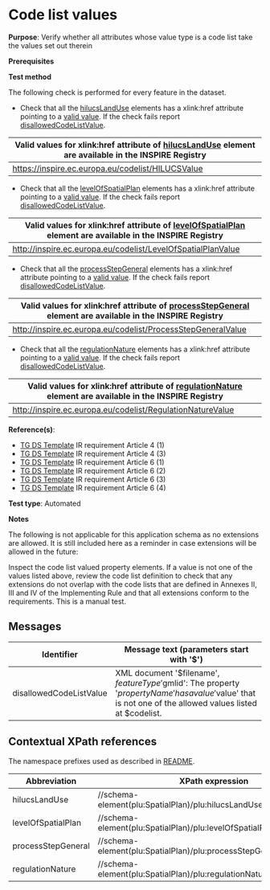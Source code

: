 # Code list values

**Purpose**: Verify whether all attributes whose value type is a code list take the values set out therein

**Prerequisites**

**Test method**

The following check is performed for every feature in the dataset.

* Check that all the [hilucsLandUse](#hilucsLandUse) elements has a xlink:href attribute pointing to a [valid value](#validValue). If the check fails report [disallowedCodeListValue](#disallowedCodeListValue).

| <a name="validValue"></a> Valid values for xlink:href attribute of [hilucsLandUse](#hilucsLandUse) element are available in the INSPIRE Registry| 
| ---- | 
| https://inspire.ec.europa.eu/codelist/HILUCSValue | 

* Check that all the [levelOfSpatialPlan](#levelOfSpatialPlan) elements has a xlink:href attribute pointing to a [valid value](#validValue). If the check fails report [disallowedCodeListValue](#disallowedCodeListValue).

| <a name="validValue"></a> Valid values for xlink:href attribute of [levelOfSpatialPlan](#levelOfSpatialPlan) element are available in the INSPIRE Registry| 
| ---- | 
| http://inspire.ec.europa.eu/codelist/LevelOfSpatialPlanValue | 

* Check that all the [processStepGeneral](#processStepGeneral) elements has a xlink:href attribute pointing to a [valid value](#validValue). If the check fails report [disallowedCodeListValue](#disallowedCodeListValue).

| <a name="validValue"></a> Valid values for xlink:href attribute of [processStepGeneral](#processStepGeneral) element are available in the INSPIRE Registry| 
| ---- | 
| http://inspire.ec.europa.eu/codelist/ProcessStepGeneralValue | 

* Check that all the [regulationNature](#regulationNature) elements has a xlink:href attribute pointing to a [valid value](#validValue). If the check fails report [disallowedCodeListValue](#disallowedCodeListValue).

| <a name="validValue"></a> Valid values for xlink:href attribute of [regulationNature](#regulationNature) element are available in the INSPIRE Registry| 
| ---- | 
| http://inspire.ec.europa.eu/codelist/RegulationNatureValue | 

**Reference(s)**: 

* [TG DS Template](./README.md#ref_TG_DS_tmpl) IR requirement Article 4 (1)
* [TG DS Template](./README.md#ref_TG_DS_tmpl) IR requirement Article 4 (3)
* [TG DS Template](./README.md#ref_TG_DS_tmpl) IR requirement Article 6 (1)
* [TG DS Template](./README.md#ref_TG_DS_tmpl) IR requirement Article 6 (2)
* [TG DS Template](./README.md#ref_TG_DS_tmpl) IR requirement Article 6 (3)
* [TG DS Template](./README.md#ref_TG_DS_tmpl) IR requirement Article 6 (4)

**Test type**: Automated

**Notes**

The following is not applicable for this application schema as no extensions are allowed. It is still included here as a reminder in case extensions will be allowed in the future:

Inspect the code list valued property elements. If a value is not one of the values listed above, review the code list definition to check that any extensions do not overlap with the code lists that are defined in Annexes II, III and IV of the Implementing Rule and that all extensions conform to the requirements. This is a manual test.

## Messages

Identifier  |  Message text (parameters start with '$')
---------------------------------------------------------- | -------------------------------------------------------------------------
disallowedCodeListValue <a name="disallowedCodeListValue"/>  |  XML document '$filename', $featureType '$gmlid': The property '$propertyName' has a value '$value' that is not one of the allowed values listed at $codelist. 

## Contextual XPath references

The namespace prefixes used as described in [README](./README.md#namespaces).

Abbreviation                                               |  XPath expression                                 |Multiplicity|Voidable
---------------------------------------------------------- | ------------------------------------------------- | -----------|----------
hilucsLandUse <a name="hilucsLandUse"></a> | //schema-element(plu:SpatialPlan)/plu:hilucsLandUse/@xlink:href | 1..* | No
levelOfSpatialPlan <a name="levelOfSpatialPlan"></a> | //schema-element(plu:SpatialPlan)/plu:levelOfSpatialPlan/@xlink:href | 1 | No
processStepGeneral <a name="processStepGeneral"></a> | //schema-element(plu:SpatialPlan)/plu:processStepGeneral/@xlink:href | 1 | Yes
regulationNature <a name="regulationNature"></a> | //schema-element(plu:SpatialPlan)/plu:regulationNature/@xlink:href | 1 | No
